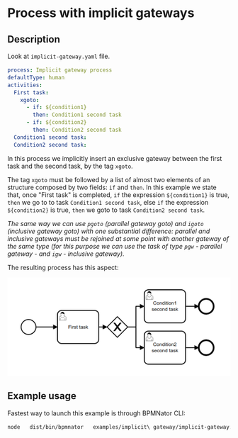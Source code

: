 # Process with implicit gateways

## Description

Look at `implicit-gateway.yaml` file.

```YAML
process: Implicit gateway process
defaultType: human
activities:
  First task:
    xgoto:
      - if: ${condition1}
        then: Condition1 second task
      - if: ${condition2}
        then: Condition2 second task
  Condition1 second task:
  Condition2 second task:
```

In this process we implicitly insert an exclusive gateway between the first task and the second task, by the tag `xgoto`.

The tag `xgoto` must be followed by a list of almost two elements of an structure composed by two fields: `if` and `then`. In this example we state that, once "First task" is completed, `if` the expression `${condition1}` is true, `then` we go to to task `Condition1 second task`, else `if` the expression `${condition2}` is true, `then` we goto to task `Condition2 second task`.

_The same way we can use `pgoto` (parallel gateway goto) and `igoto` (inclusive gateway goto) with one substantial difference: parallel and inclusive gateways must be rejoined at some point with another gateway of the same type (for this purpose we can use the task of type `pgw` - parallel gateway - and `igw` - inclusive gateway)._

The resulting process has this aspect:

![Implicit gateway](implicit-gateway.png?raw=true)

## Example usage
Fastest way to launch this example is through BPMNator CLI:

```BASH
node   dist/bin/bpmnator   examples/implicit\ gateway/implicit-gateway.yaml   examples/implicit\ gateway/implicit-gateway.bpmn
```